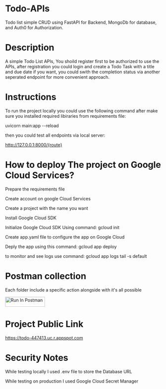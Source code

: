 # Todo-APIs
Todo list simple CRUD using FastAPI for Backend, MongoDb for database, and Auth0 for Authorization.

# Description
A simple Todo List APIs, You shoild register first to be authorized to use the APIs, after registration you could login and create a Todo Task with a title and due date if you want, you could swith the completion status via another seperated endpoint for more convenient approach.


# Instructions
To run the project locally you could use the following command after make sure you installed required libiraries from requirements file:


uvicorn main:app --reload


then you could test all endpoints via local server:

http://127.0.0.1:8000/{route}
# How to deploy The project on Google Cloud Services?
Prepare the requirements file


Create account on google Cloud Services


Create a project with the name you want


Install Google Cloud SDK


Initialize  Google Cloud SDK Using command: gcloud init


Create app.yaml file to configure the app on Google Cloud 


Deply the app using this command: gcloud app deploy


to monitor and see logs use command: gcloud app logs tail -s default



# Postman collection
Each folder include a specific action alongside with it's all possible 

[<img src="https://run.pstmn.io/button.svg" alt="Run In Postman" style="width: 128px; height: 32px;">](https://app.getpostman.com/run-collection/34871237-eda7ac29-e344-475a-b721-a83f0267d569?source=rip_markdown&collection-url=entityId%3D34871237-eda7ac29-e344-475a-b721-a83f0267d569%26entityType%3Dcollection%26workspaceId%3D85bfcce8-cee8-4e40-9e54-7c30313fb904)


# Project Public Link
https://todo-447413.uc.r.appspot.com

# Security Notes
While testing locally I used .env file to store the Database URL


While testing on production I used Google Cloud Secret Manager


